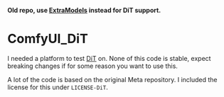 **Old repo, use [ExtraModels](https://github.com/city96/ComfyUI_ExtraModels) instead for DiT support.**

# ComfyUI_DiT

I needed a platform to test [DiT](https://github.com/facebookresearch/DiT) on. None of this code is stable, expect breaking changes if for some reason you want to use this.

A lot of the code is based on the original Meta repository. I included the license for this under `LICENSE-DiT`.

